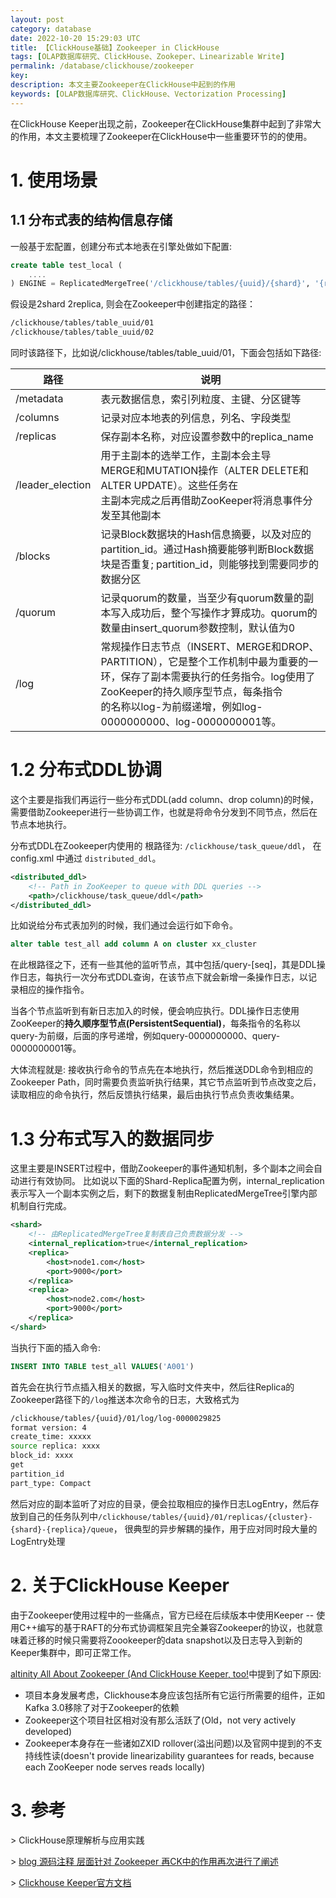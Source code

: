 ```yaml
---
layout: post
category: database
date: 2022-10-20 15:29:03 UTC
title: 【ClickHouse基础】Zookeeper in ClickHouse
tags: [OLAP数据库研究、ClickHouse、Zookeper、Linearizable Write]
permalink: /database/clickhouse/zookeeper
key:
description: 本文主要Zookeeper在ClickHouse中起到的作用
keywords: [OLAP数据库研究、ClickHouse、Vectorization Processing]
---
```


在ClickHouse Keeper出现之前，Zookeeper在ClickHouse集群中起到了非常大的作用，本文主要梳理了Zookeeper在ClickHouse中一些重要环节的的使用。

# 1. 使用场景

## 1.1 分布式表的结构信息存储

一般基于宏配置，创建分布式本地表在引擎处做如下配置:

```sql
create table test_local (
    ....
) ENGINE = ReplicatedMergeTree('/clickhouse/tables/{uuid}/{shard}', '{replica}')
```

假设是2shard 2replica, 则会在Zookeeper中创建指定的路径：

```bash
/clickhouse/tables/table_uuid/01
/clickhouse/tables/table_uuid/02
```

同时该路径下，比如说/clickhouse/tables/table_uuid/01，下面会包括如下路径:

| 路径             | 说明                                                         |
| ---------------- | ------------------------------------------------------------ |
| /metadata        | 表元数据信息，索引列粒度、主键、分区键等                     |
| /columns         | 记录对应本地表的列信息，列名、字段类型                       |
| /replicas        | 保存副本名称，对应设置参数中的replica_name                   |
| /leader_election | 用于主副本的选举工作，主副本会主导<br/>MERGE和MUTATION操作（ALTER DELETE和ALTER UPDATE）。这些任务在<br/>主副本完成之后再借助ZooKeeper将消息事件分发至其他副本 |
| /blocks          | 记录Block数据块的Hash信息摘要，以及对应的partition_id。通过Hash摘要能够判断Block数据块是否重复; partition_id，则能够找到需要同步的数据分区 |
| /quorum          | 记录quorum的数量，当至少有quorum数量的副本写入成功后，整个写操作才算成功。quorum的数量由insert_quorum参数控制，默认值为0 |
| /log             | 常规操作日志节点（INSERT、MERGE和DROP、PARTITION），它是整个工作机制中最为重要的一环，保存了副本需要执行的任务指令。log使用了ZooKeeper的持久顺序型节点，每条指令<br/>的名称以log-为前缀递增，例如log-0000000000、log-0000000001等。 |

# 1.2 分布式DDL协调

这个主要是指我们再运行一些分布式DDL(add column、drop column)的时候，需要借助Zookeeper进行一些协调工作，也就是将命令分发到不同节点，然后在节点本地执行。

分布式DDL在Zookeeper内使用的 根路径为:   `/clickhouse/task_queue/ddl`， 在config.xml 中通过 `distributed_ddl`。

```xml
<distributed_ddl>
	<!-- Path in ZooKeeper to queue with DDL queries -->
	<path>/clickhouse/task_queue/ddl</path>
</distributed_ddl>
```

比如说给分布式表加列的时候，我们通过会运行如下命令。

```sql
alter table test_all add column A on cluster xx_cluster
```

在此根路径之下，还有一些其他的监听节点，其中包括/query-[seq]，其是DDL操作日志，每执行一次分布式DDL查询，在该节点下就会新增一条操作日志，以记录相应的操作指令。

当各个节点监听到有新日志加入的时候，便会响应执行。DDL操作日志使用ZooKeeper的**持久顺序型节点(PersistentSequential)**，每条指令的名称以query-为前缀，后面的序号递增，例如query-0000000000、query-0000000001等。

大体流程就是:  接收执行命令的节点先在本地执行，然后推送DDL命令到相应的Zookeeper Path，同时需要负责监听执行结果，其它节点监听到节点改变之后，读取相应的命令执行，然后反馈执行结果，最后由执行节点负责收集结果。

# 1.3 分布式写入的数据同步

这里主要是INSERT过程中，借助Zookeeper的事件通知机制，多个副本之间会自动进行有效协同。 比如说以下面的Shard-Replica配置为例，internal_replication表示写入一个副本实例之后，剩下的数据复制由ReplicatedMergeTree引擎内部机制自行完成。

```xml
<shard>
    <!-- 由ReplicatedMergeTree复制表自己负责数据分发 -->
    <internal_replication>true</internal_replication>
	<replica>
		<host>node1.com</host>
		<port>9000</port>
	</replica>
	<replica>
		<host>node2.com</host>
		<port>9000</port>
	</replica>
</shard>
```

当执行下面的插入命令:

```sql
INSERT INTO TABLE test_all VALUES('A001')
```

首先会在执行节点插入相关的数据，写入临时文件夹中，然后往Replica的Zookeeper路径下的`/log`推送本次命令的日志，大致格式为

```bash
/clickhouse/tables/{uuid}/01/log/log-0000029825
format version: 4
create_time: xxxxx
source replica: xxxx
block_id: xxxx
get
partition_id
part_type: Compact
```

然后对应的副本监听了对应的目录，便会拉取相应的操作日志LogEntry，然后存放到自己的任务队列中`/clickhouse/tables/{uuid}/01/replicas/{cluster}-{shard}-{replica}/queue`，
很典型的异步解耦的操作，用于应对同时段大量的LogEntry处理

# 2. 关于ClickHouse Keeper

由于Zookeeper使用过程中的一些痛点，官方已经在后续版本中使用Keeper -- 使用C++编写的基于RAFT的分布式协调框架且完全兼容Zookeeper的协议，也就意味着迁移的时候只需要将Zoookeeper的data snapshot以及日志导入到新的Keeper集群中，即可正常工作。

[altinity All About Zookeeper (And ClickHouse Keeper, too!](https://altinity.com/presentations/all-about-zookeeper-and-clickhouse-keeper-too-2)中提到了如下原因:

+ 项目本身发展考虑，Clickhouse本身应该包括所有它运行所需要的组件，正如Kafka 3.0移除了对于Zookeeper的依赖
+ Zookeeper这个项目社区相对没有那么活跃了(Old，not very actively developed)
+ Zookeeper本身存在一些诸如ZXID rollover(溢出问题)以及官网中提到的不支持线性读(doesn't provide linearizability guarantees for reads, because each ZooKeeper node serves reads locally)

# 3. 参考

\>  ClickHouse原理解析与应用实践

\>  [blog 源码注释 层面针对 Zookeeper 再CK中的作用再次进行了阐述]( https://clickhouse.com/codebrowser/ClickHouse/src/Storages/StorageReplicatedMergeTree.h.html )

\>  [Clickhouse Keeper官方文档](https://clickhouse.com/docs/en/operations/clickhouse-keeper/)


